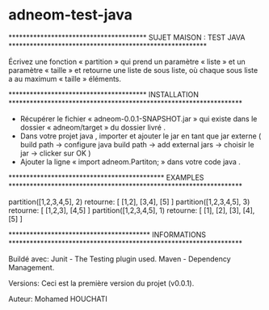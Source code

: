 # adneom-test-java

***************************************     SUJET MAISON : TEST JAVA ********************************************************

Écrivez une fonction « partition » qui prend un paramètre « liste » et un paramètre « taille » et retourne une liste de sous liste, où chaque sous liste a au maximum « taille » éléments.

***************************************         INSTALLATION         ******************************************************************

- Récupérer le fichier « adneom-0.0.1-SNAPSHOT.jar » qui existe dans le dossier « adneom/target » du dossier livré .
- Dans votre projet java , importer et ajouter le jar en tant que jar externe ( build path -> configure java build path -> add external jars -> choisir le jar -> clicker sur OK ) 
- Ajouter la ligne « import adneom.Partiton; » dans votre code java .

********************************************         EXAMPLES         ******************************************************************

partition([1,2,3,4,5], 2) retourne: [ [1,2], [3,4], [5] ]
partition([1,2,3,4,5], 3) retourne: [ [1,2,3], [4,5] ]
partition([1,2,3,4,5], 1) retourne: [ [1], [2], [3], [4], [5] ]

****************************************         INFORMATIONS         ******************************************************************

Buildé avec:
Junit - The Testing plugin used.
Maven - Dependency Management.

Versions:
Ceci est la première version du projet (v0.0.1).

Auteur:
Mohamed HOUCHATI
